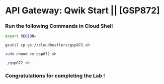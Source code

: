 # API Gateway: Qwik Start || [GSP872]

### Run the following Commands in Cloud Shell

```bash
export REGION=
```

```bash
gsutil cp gs://cloudhustlers/gsp872.sh

sudo chmod +x gsp872.sh

./gsp872.sh
```

### Congratulations for completing the Lab !
